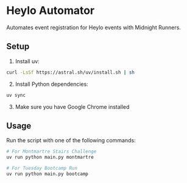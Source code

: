 # Heylo Automator

Automates event registration for Heylo events with Midnight Runners.

## Setup

1. Install uv:
```bash
curl -LsSf https://astral.sh/uv/install.sh | sh
```

2. Install Python dependencies:
```bash
uv sync
```

3. Make sure you have Google Chrome installed

## Usage

Run the script with one of the following commands:

```bash
# For Montmartre Stairs Challenge
uv run python main.py montmartre

# For Tuesday Bootcamp Run
uv run python main.py bootcamp
```
